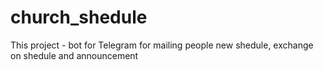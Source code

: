 # church_shedule
This project - bot for Telegram for mailing people new shedule, exchange on shedule and announcement
